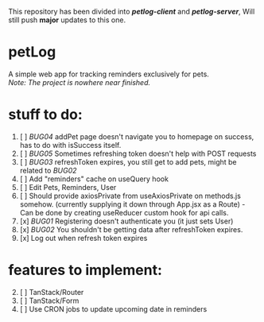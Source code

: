 This repository has been divided into **_petlog-client_** and **_petlog-server_**, Will still push **major** updates to this one.

# petLog

A simple web app for tracking reminders exclusively for pets.
<br/>_Note: The project is nowhere near finished._

# stuff to do:

1. [ ] _BUG04_ addPet page doesn't navigate you to homepage on success, has to do with isSuccess itself.
2. [ ] _BUG05_ Sometimes refreshing token doesn't help with POST requests
3. [ ] _BUG03_ refreshToken expires, you still get to add pets, might be related to _BUG02_
4. [ ] Add "reminders" cache on useQuery hook
5. [ ] Edit Pets, Reminders, User
6. [ ] Should provide axiosPrivate from useAxiosPrivate on methods.js somehow. (currently supplying it down through App.jsx as a Route) - Can be done by creating useReducer custom hook for api calls.
7. [x] _BUG01_ Registering doesn't authenticate you (it just sets User)
8. [x] _BUG02_ You shouldn't be getting data after refreshToken expires.
9. [x] Log out when refresh token expires

# features to implement:

2. [ ] TanStack/Router
3. [ ] TanStack/Form
4. [ ] Use CRON jobs to update upcoming date in reminders
